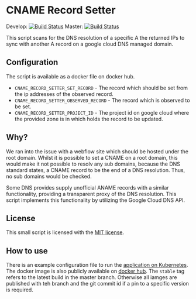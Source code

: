 # CNAME Record Setter #

Develop: [![Build Status](https://jenkins.dev.xcnt.io/buildStatus/icon?job=XCNT/cname-record-setter/develop)](https://jenkins.dev.xcnt.io/job/XCNT/cname-record-setter/develop)
Master: [![Build Status](https://jenkins.dev.xcnt.io/buildStatus/icon?job=XCNT/cname-record-setter/develop)](https://jenkins.dev.xcnt.io/job/XCNT/cname-record-setter/master)

This script scans for the DNS resolution of a specific A
the returned IPs to sync with another A record on a google cloud
DNS managed domain.

## Configuration ##

The script is available as a docker file on docker hub.
* `CNAME_RECORD_SETTER_SET_RECORD` - The record which should be set from the ip addresses of the observed record.
* `CNAME_RECORD_SETTER_OBSERVED_RECORD` - The record which is observed to be set.
* `CNAME_RECORD_SETTER_PROJECT_ID` - The project id on google cloud where the provided zone is in which holds the record to be updated.

## Why? ##

We ran into the issue with a webflow site which should be hosted under the root domain.
Whilst it is possible to set a CNAME on a root domain, this would make it not possible to
resolv any sub domains, because the DNS standard states, a CNAME record to be the end of a
DNS resolution. Thus, no sub domains would be checked.

Some DNS provides supply unofficial ANAME records with a similar functionality, providing a transparent proxy of the DNS resolution.
This script implements this functionality by utilizing the Google Cloud DNS API. 

## License ##

This small script is licensed with the [MIT license](LICENSE).

## How to use ##

There is an example configuration file to run the 
[application on Kubernetes](kube/deployment.yaml). The docker image is also publicly available on
[docker hub](https://hub.docker.com/r/xcnt/cname-record-setter).
The `stable` tag refers to the latest build in the master branch. Otherwise all iamges
are published with teh branch and the git commit id if a pin to a specific version is required.
